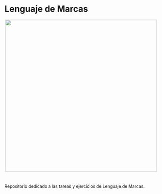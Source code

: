 <div align="justify">

# Lenguaje de Marcas

  <p align="center">
    <img src="https://www3.gobiernodecanarias.org/medusa/edublog/iespuertodelacruztelesforobravo/wp-content/uploads/sites/408/2021/06/logotipo-fondo-transparente-4.png" width="500px">
  </p>
  
#
Repositorio dedicado a las tareas y ejercicios de Lenguaje de Marcas.

</div>
